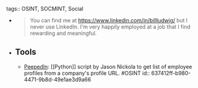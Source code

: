 tags:: OSINT, SOCMINT, Social

- > You can find me at https://www.linkedin.com/in/billludwig/ but I never use LinkedIn. I'm very happily employed at a job that I find rewarding and meaningful.
- ## Tools
	- [PeepedIn](https://github.com/chm0dx/peepedIn): [[Python]] script by Jason Nickola to get list of employee profiles from a company's profile URL. #OSINT
	  id:: 637412ff-b980-4471-9b8d-49e1ae3d9a66